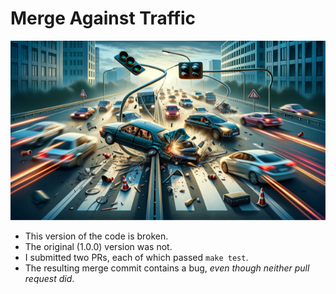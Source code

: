 # Merge Against Traffic
![Merging can be Dangerous](banner.png)

* This version of the code is broken.
* The original (1.0.0) version was not.
* I submitted two PRs, each of which passed `make test`.
* The resulting merge commit contains a bug, *even though neither pull request did*.
